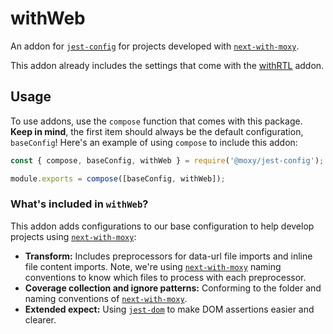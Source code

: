# withWeb

An addon for [`jest-config`](https://www.github.com/moxystudio/jest-config) for projects developed with [`next-with-moxy`](https://www.github.com/moxystudio/next-with-moxy).

This addon already includes the settings that come with the [withRTL](../with-rtl/) addon.

## Usage

To use addons, use the `compose` function that comes with this package. **Keep in mind**, the first item should always be the default configuration, `baseConfig`! Here's an example of using `compose` to include this addon:

```js
const { compose, baseConfig, withWeb } = require('@moxy/jest-config');

module.exports = compose([baseConfig, withWeb]);
```

### What's included in `withWeb`?

This addon adds configurations to our base configuration to help develop projects using [`next-with-moxy`](https://www.github.com/moxystudio/next-with-moxy):
- **Transform:** Includes preprocessors for data-url file imports and inline file content imports. Note, we're using [`next-with-moxy`](https://www.github.com/moxystudio/next-with-moxy) naming conventions to know which files to process with each preprocessor.
- **Coverage collection and ignore patterns:** Conforming to the folder and naming conventions of [`next-with-moxy`](https://www.github.com/moxystudio/next-with-moxy).
- **Extended expect:** Using [`jest-dom`](https://github.com/testing-library/jest-dom) to make DOM assertions easier and clearer.
